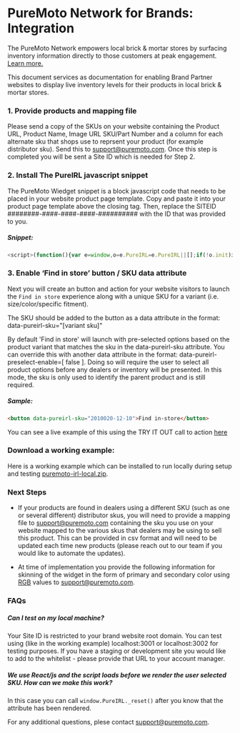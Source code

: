 # PureMoto Network for Brands: Integration

The PureMoto Network empowers local brick & mortar stores by surfacing inventory information directly to those customers at peak engagement. [Learn more.](https://puremoto.com/irl/partners)

This document services as documentation for enabling Brand Partner websites to display live inventory levels for their products in local brick & mortar stores.

### 1. Provide products and mapping file

Please send a copy of the SKUs on your website containing the Product URL, Product Name, Image URL  SKU/Part Number and a column for each alternate sku that shops use to reprsent your product (for example distributor sku). Send this to [support@puremoto.com](support@puremoto.com). Once this step is completed you will be sent a Site ID which is needed for Step 2.

### 2. Install The PureIRL javascript snippet

The PureMoto Wiedget snippet is a block javascript code that needs to be placed in your website product page template. Copy and paste it into your product page template above the closing </body> tag. Then, replace the SITEID ########-####-####-####-########## with the ID that was provided to you.

##### Snippet:

```js
<script>(function(){var e=window,o=e.PureIRL=e.PureIRL||[];if(!o.init)if(o._isLoaded)e.console&&console.error&&console.error("PureIRL snippet included twice.");else{var n=document;o._isLoaded=!0,o.load=function(){var e=n.createElement("script");e.type="text/javascript",e.async=!0,e.src="https://puremoto.com/irl/api/embed";var o=n.getElementsByTagName("script")[0];o.parentNode.insertBefore(e,o)},o.VERSION="0.0.1",o.SITEID="########-####-####-####-##########",e.addEventListener("load",()=>o.load("panel"),!1)}})();</script>
```

### 3. Enable ‘Find in store’ button / SKU data attribute

Next you will create an button and action for your website visitors to launch the `Find in store` experience along with a unique SKU for a variant (i.e. size/color/specific fitment).

The SKU should be added to the button as a data attribute in the format: data-pureirl-sku="[variant sku]"

By default 'Find in store' will launch with pre-selected options based on the product variant that matches the sku in the data-pureirl-sku attribute. You can override this with another data attribute in the format: data-pureirl-preselect-enable=[ false ].
Doing so will require the user to select all product options before any dealers or inventory will be presented. In this mode, the sku is only used to identify the parent product and is still required.

##### Sample:
```html
<button data-pureirl-sku="2010020-12-10">Find in-store</button>
```

You can see a live example of this using the TRY IT OUT call to action [here](https://puremoto.com/irl/partners)

### Download a working example:

Here is a working example which can be installed to run locally during setup and testing
[puremoto-irl-local.zip](https://github.com/thepurecollective/developer/blob/gh-pages/pureirl%2Fbrands%2Fpuremoto-irl-local.zip).

### Next Steps

* If your products are found in dealers using a different SKU (such as one or several different) distributor skus, you will need to provide a mapping file to [support@puremoto.com](support@pureputo.com) containing the sku you use on your website mapped to the various skus that dealers may be using to sell this product. This can be provided in csv format and will need to be updated each time new products (please reach out to our team if you would like to automate the updates).

* At time of implementation you provide the following information for skinning of the widget in the form of primary and secondary color using [RGB](https://www.w3schools.com/colors/colors_rgb.asp) values to [support@puremoto.com](support@puremoto.com).

### FAQs

##### Can I test on my local machine?
Your Site ID is restricted to your brand website root domain. You can test using (like in the working example) localhost:3001 or localhost:3002 for testing purposes. If you have a staging or development site you would like to add to the whitelist - please provide that URL to your account manager.

##### We use React/js and the script loads before we render the user selected SKU. How can we make this work?
In this case you can call ```window.PureIRL._reset()``` after you know that the attribute has been rendered.

For any additional questions, plese contact [support@puremoto.com](support@puremoto.com).
